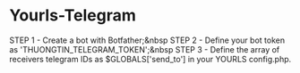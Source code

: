 # Yourls-Telegram
STEP 1 - Create a bot with Botfather;&nbsp
STEP 2 - Define your bot token as 'THUONGTIN_TELEGRAM_TOKEN';&nbsp
STEP 3 - Define the array of receivers telegram IDs as $GLOBALS['send_to'] in your YOURLS config.php.
